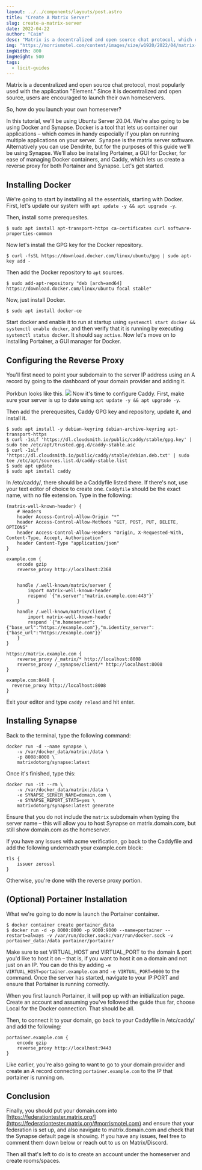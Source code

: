 ```yaml
---
layout: ../../components/layouts/post.astro
title: "Create A Matrix Server"
slug: create-a-matrix-server
date: 2022-04-22
author: "Cain"
desc: "Matrix is a decentralized and open source chat protocol, which encourages users to launch their own homeserver."
img: "https://morrismotel.com/content/images/size/w1920/2022/04/matrix-logo@2x.png"
imgWidth: 800
imgHeight: 500
tags:
  - licit-guides
---
```


Matrix is a decentralized and open source chat protocol, most popularly used with the application "Element." Since it is decentralized and open source, users are encouraged to launch their own homeservers. 

So, how do you launch your own homeserver? 

In this tutorial, we'll be using Ubuntu Server 20.04. We're also going to be using Docker and Synapse. Docker is a tool that lets us container our applications – which comes in handy especially if you plan on running multiple applications on your server.  Synapse is the matrix server software. Alternatively you can use Dendrite, but for the purposes of this guide we'll be using Synapse. We'll also be installing Portainer, a GUI for Docker, for ease of managing Docker containers, and Caddy, which lets us create a reverse proxy for both Portainer and Synapse. Let's get started.

## Installing Docker

We're going to start by installing all the essentials, starting with Docker. First, let's update our system with `apt update -y && apt upgrade -y`. 

Then, install some prerequesites. 

    $ sudo apt install apt-transport-https ca-certificates curl software-properties-common

Now let's install the GPG key for the Docker repository.

    $ curl -fsSL https://download.docker.com/linux/ubuntu/gpg | sudo apt-key add -

Then add the Docker repository to `apt` sources.

    $ sudo add-apt-repository "deb [arch=amd64] https://download.docker.com/linux/ubuntu focal stable"

Now, just install Docker.

    $ sudo apt install docker-ce

Start docker and enable it to run at startup using `systemctl start docker && systemctl enable docker`, and then verify that it is running by executing `systemctl status docker`. It should say `active`. Now let's move on to installing Portainer, a GUI manager for Docker. 

## Configuring the Reverse Proxy

You'll first need to point your subdomain to the server IP address using an A record by going to the dashboard of your domain provider and adding it.

Porkbun looks like this.
![](__GHOST_URL__/content/images/2022/04/Screenshot-04-23-2022-at-20.08.58.png)
Now it's time to configure Caddy. First, make sure your server is up to date using `apt update -y && apt upgrade -y`. 

Then add the prerequesites, Caddy GPG key and repository, update it, and install it.

    $ sudo apt install -y debian-keyring debian-archive-keyring apt-transport-https
    $ curl -1sLf 'https://dl.cloudsmith.io/public/caddy/stable/gpg.key' | sudo tee /etc/apt/trusted.gpg.d/caddy-stable.asc
    $ curl -1sLf 'https://dl.cloudsmith.io/public/caddy/stable/debian.deb.txt' | sudo tee /etc/apt/sources.list.d/caddy-stable.list
    $ sudo apt update
    $ sudo apt install caddy

In /etc/caddy/, there should be a Caddyfile listed there. If there's not, use your text editor of choice to create one. `Caddyfile` should be the exact name, with no file extension. Type in the following: 

    (matrix-well-known-header) {
    	# Headers
    	header Access-Control-Allow-Origin "*"
    	header Access-Control-Allow-Methods "GET, POST, PUT, DELETE, OPTIONS"
    	header Access-Control-Allow-Headers "Origin, X-Requested-With, Content-Type, Accept, Authorization"
    	header Content-Type "application/json"
    }
    
    example.com {
    	encode gzip
    	reverse_proxy http://localhost:2368
    
    
    	handle /.well-known/matrix/server {
    		import matrix-well-known-header
    		respond `{"m.server":"matrix.example.com:443"}`
    	}
    
    	handle /.well-known/matrix/client {
    		import matrix-well-known-header
    		respond `{"m.homeserver":{"base_url":"https://example.com"},"m.identity_server":{"base_url":"https://example.com"}}`
    	}
    }
    
    https://matrix.example.com {
    	reverse_proxy /_matrix/* http://localhost:8008
    	reverse_proxy /_synapse/client/* http://localhost:8008
    }
    
    example.com:8448 {
      reverse_proxy http://localhost:8008
    }

Exit your editor and type `caddy reload` and hit enter. 

## Installing Synapse

Back to the terminal, type the following command:

    docker run -d --name synapse \
    	-v /var/docker_data/matrix:/data \
    	-p 8008:8008 \
    	matrixdotorg/synapse:latest
    	

Once it's finished, type this: 

    docker run -it --rm \
    	-v /var/docker_data/matrix:/data \
    	-e SYNAPSE_SERVER_NAME=domain.com \
    	-e SYNAPSE_REPORT_STATS=yes \
    	matrixdotorg/synapse:latest generate

Ensure that you do not include the `matrix` subdomain when typing the server name – this will allow you to host Synapse on matrix.domain.com, but still show domain.com as the homeserver. 

If you have any issues with acme verification, go back to the Caddyfile and add the following underneath your example.com block:

    tls {
        issuer zerossl
    }

Otherwise, you're done with the reverse proxy portion. 

## (Optional) Portainer Installation

What we're going to do now is launch the Portainer container.

    $ docker container create portainer_data
    $ docker run -d -p 8000:8000 -p 9000:9000 --name=portainer --restart=always -v /var/run/docker.sock:/var/run/docker.sock -v portainer_data:/data portainer/portainer

Make sure to set VIRTUAL_HOST and VIRTUAL_PORT to the domain & port you'd like to host it on – that is, if you want to host it on a domain and not just on an IP. You can do this by adding `-e VIRTUAL_HOST=portainer.example.com` and `-e VIRTUAL_PORT=9000` to the command. Once the server has started, navigate to your IP:PORT and ensure that Portainer is running correctly.

When you first launch Portainer, it will pop up with an initialization page. Create an account and assuming you've followed the guide thus far, choose Local for the Docker connection. That should be all. 

Then, to connect it to your domain, go back to your Caddyfile in /etc/caddy/ and add the following:

    portainer.example.com {
    	encode gzip
    	reverse_proxy http://localhost:9443
    }

Like earlier, you're also going to want to go to your domain provider and create an A record connecting `portainer.example.com` to the IP that portainer is running on.

## Conclusion

Finally, you should put your domain.com into [https://federationtester.matrix.org/](https://federationtester.matrix.org/#morrismotel.com) and ensure that your federation is set up, and also navigate to matrix.domain.com and check that the Synapse default page is showing. If you have any issues, feel free to comment them down below or reach out to us on Matrix/Discord. 

Then all that's left to do is to create an account under the homeserver and create rooms/spaces. 
